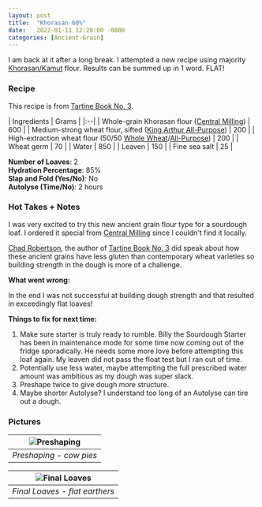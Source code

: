 ```yaml
---
layout: post
title:  "Khorasan 60%"
date:   2022-01-11 12:28:00 -0800
categories: [Ancient-Grain]
---
```


I am back at it after a long break. I attempted a new recipe using majority [Khorasan/Kamut](https://en.wikipedia.org/wiki/Khorasan_wheat) flour. Results can be summed up in 1 word. FLAT! 

### Recipe
This recipe is from [Tartine Book No. 3](https://www.amazon.com/dp/B00F8H0FKU/ref=dp-kindle-redirect?_encoding=UTF8&btkr=1). 

| Ingredients | Grams |
|:--| 
| Whole-grain Khorasan flour ([Central Milling](https://centralmilling.com/product/organic-whole-khorasan-flour/)) | 600 |
| Medium-strong wheat flour, sifted ([King Arthur All-Purpose](https://shop.kingarthurbaking.com/items/organic-all-purpose-flour)) | 200 |
| High-extraction wheat flour (50/50 [Whole Wheat](https://shop.kingarthurbaking.com/items/100-organic-whole-wheat-flour)/[All-Purpose](https://shop.kingarthurbaking.com/items/organic-all-purpose-flour)) | 200 |
| Wheat germ | 70 |
| Water | 850 |
| Leaven | 150 |
| Fine sea salt | 25 |

**Number of Loaves**: 2 <br />
**Hydration Percentage**: 85% <br />
**Slap and Fold (Yes/No)**: No <br />
**Autolyse (Time/No)**: 2 hours

### Hot Takes + Notes
I was very excited to try this new ancient grain flour type for a sourdough loaf. I ordered it special from [Central Milling](https://centralmilling.com/) since I couldn't find it locally. 

[Chad Robertson](https://tartinebakery.com/about), the author of [Tartine Book No. 3](https://www.amazon.com/dp/B00F8H0FKU/ref=dp-kindle-redirect?_encoding=UTF8&btkr=1) did speak about how these ancient grains have less gluten than contemporary wheat varieties so building strength in the dough is more of a challenge. 

**What went wrong:**

In the end I was not successful at building dough strength and that resulted in exceedingly flat loaves!

**Things to fix for next time:**
1. Make sure starter is truly ready to rumble. Billy the Sourdough Starter has been in maintenance mode for some time now coming out of the fridge sporadically. He needs some more love before attempting this loaf again. My leaven did not pass the float test but I ran out of time. 
2. Potentially use less water, maybe attempting the full prescribed water amount was ambitious as my dough was super slack. 
3. Preshape twice to give dough more structure.
4. Maybe shorter Autolyse? I understand too long of an Autolyse can tire out a dough. 

### Pictures

| ![Preshaping](https://user-images.githubusercontent.com/15069517/149021966-baf2e206-107f-4a6d-b417-ac5c9f275df6.jpg) | 
|:--:| 
| *Preshaping - cow pies* |

| ![Final Loaves](https://user-images.githubusercontent.com/15069517/149021972-2f2077ec-650c-4c1e-b355-e52bc1a3d484.jpg) | 
|:--:| 
| *Final Loaves - flat earthers* |